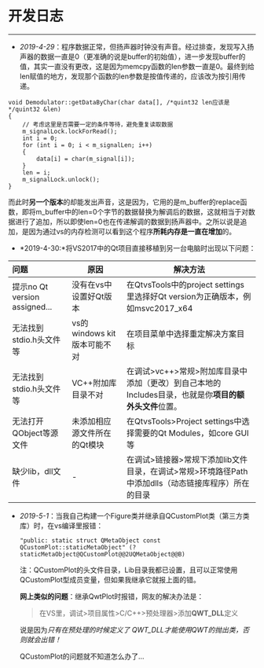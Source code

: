 # 开发日志

***

- *2019-4-29*：程序数据正常，但扬声器时钟没有声音。经过排查，发现写入扬声器的数据一直是0（更准确的说是buffer的初始值），进一步发现buffer的值，其实一直没有更改，这是因为memcpy函数的len参数一直是0。最终到给len赋值的地方，发现那个函数的len参数是按值传递的，应该改为按引用传递。

```
void Demodulator::getDataByChar(char data[], /*quint32 len应该是*/quint32 &len)
{
	// 考虑这里是否需要一定的条件等待，避免重复读取数据
	m_signalLock.lockForRead();
	int i = 0;
	for (int i = 0; i < m_signalLen; i++)
	{
		data[i] = char(m_signal[i]);
	}
	len = i;
	m_signalLock.unlock();
}

```

而此时**另一个版本**的却能发出声音，这是因为，它用的是m_buffer的replace函数，即将m_buffer中的len=0个字节的数据替换为解调后的数据，这就相当于对数据进行了追加，所以即使len=0也在传递解调的数据到扬声器中。之所以说是追加，是因为通过vs的内存检测可以看到这个程序**所耗内存是一直在增加**的。

- *2019-4-30:*将VS2017中的Qt项目直接移植到另一台电脑时出现以下问题：

| 问题                          | 原因                         | 解决方法                                                     |
| :---------------------------- | ---------------------------- | ------------------------------------------------------------ |
| 提示no Qt version assigned... | 没有在vs中设置好Qt版本       | 在QtvsTools中的project settings里选择好Qt version为正确版本，例如msvc2017_x64 |
| 无法找到stdio.h头文件等       | vs的windows kit版本可能不对  | 在项目菜单中选择重定解决方案目标                             |
| 无法找到stdio.h头文件等       | VC++附加库目录不对           | 在调试>vc++>常规>附加库目录中添加（更改）到自己本地的Includes目录，也就是你**项目的额外头文件**位置。 |
| 无法打开QObject等源文件       | 未添加相应源文件所在的Qt模块 | 在QtvsTools>Project settings中选择需要的Qt Modules，如core GUI等 |
| 缺少lib，dll文件              | -                            | 在调试>链接器>常规下添加lib文件目录，在调试>常规>环境路径Path中添加dlls（动态链接库程序）所在的目录 |

- *2019-5-1*：当我自己构建一个Figure类并继承自QCustomPlot类（第三方类库）时，在vs编译里报错：

  ```
  "public: static struct QMetaObject const QCustomPlot::staticMetaObject" (?staticMetaObject@QCustomPlot@@2UQMetaObject@@B)
  ```

  注：QCustomPlot的头文件目录，Lib目录我都已设置，且可以正常使用QCustomPlot型成员变量，但如果我继承它就报上面的错。

  **网上类似的问题**：继承QwtPlot时报错，网友的解决办法是：

  > 在VS里，调试>项目属性>C/C++>预处理器>添加**QWT_DLL**定义

  说是因为*只有在预处理的时候定义了 QWT_DLL才能使用QWT的抛出类，否则就会出错！*

  QCustomPlot的问题就不知道怎么办了...







